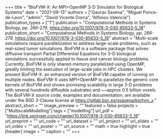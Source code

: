 +++
title = "BioFVM-X: An MPI+OpenMP 3-D Simulator for Biological Systems"
date = "2021-09-13"
authors = ["Gaurav Saxena", "Miguel Ponce-de-Leon", "admin", "David Vicente Dorca", "Alfonso Valencia"]
publication_types = ["1"]
publication = "Computational Methods in Systems Biology, _pp. 266-279_, https://doi.org/10.1007/978-3-030-85633-5_18"
publication_short = "Computational Methods in Systems Biology, _pp. 266-279_, https://doi.org/10.1007/978-3-030-85633-5_18"
abstract = "Multi-scale simulations require parallelization to address large-scale problems, such as real-sized tumor simulations. BioFVM is a software package that solves diffusive transport Partial Differential Equations for 3-D biological simulations successfully applied to tissue and cancer biology problems. Currently, BioFVM is only shared-memory parallelized using OpenMP, greatly limiting the execution of large-scale jobs in HPC clusters. We present BioFVM-X: an enhanced version of BioFVM capable of running on multiple nodes. BioFVM-X uses MPI+OpenMP to parallelize the generic core kernels of BioFVM and shows promising scalability in large 3-D problems with several hundreds diffusible substrates and ~~approx 0.5 billion voxels. The BioFVM-X source code, examples and documentation, are available under the BSD 3-Clause license at https://gitlab.bsc.es/gsaxena/biofvm_x."
abstract_short = ""
image_preview = ""
featured = false
projects = ["MultiscaleModelling"]
tags = ["modelling"]
url_pdf = "https://link.springer.com/chapter/10.1007/978-3-030-85633-5_18"
url_preprint = ""
url_code = ""
url_dataset = ""
url_project = ""
url_slides = ""
url_video = ""
url_poster = ""
url_source = ""
math = true
highlight = true
[header]
image = ""
caption = ""
+++
